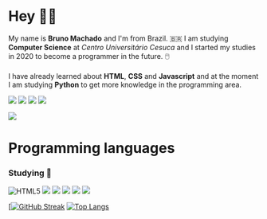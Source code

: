 # Hey 👋🏼
My name is **Bruno Machado** and I'm from Brazil. :brazil:
I am studying **Computer Science** at *Centro Universitário Cesuca* and I started my studies in 2020 to become a programmer in the future. 🖱️<br/>
<br/>
I have already learned about **HTML**, **CSS** and **Javascript** and at the moment I am studying **Python** to get more knowledge in the programming area.

[<img src="https://img.shields.io/badge/LinkedIn-0077B5?style=for-the-badge&logo=linkedin&logoColor=white"/>][linkedin]	[<img src="https://img.shields.io/badge/Instagram-E4405F?style=for-the-badge&logo=instagram&logoColor=white">][instagram]	[<img src="https://img.shields.io/badge/Spotify-1ED760?&style=for-the-badge&logo=spotify&logoColor=white"/>][spotify]	[<img src="https://img.shields.io/badge/Steam-000000?style=for-the-badge&logo=steam&logoColor=white"/>][steam]

<img src="https://visitor-badge.glitch.me/badge?page_id=page.id=brunomdrrosa" />

# Programming languages
### Studying 📖
<img alt="HTML5" src="https://img.shields.io/badge/html5%20-%23E34F26.svg?&style=for-the-badge&logo=html5&logoColor=white"/> <img src="https://img.shields.io/badge/CSS-239120?&style=for-the-badge&logo=css3&logoColor=white"> <img src="https://img.shields.io/badge/JavaScript-323330?style=for-the-badge&logo=javascript&logoColor=F7DF1E"> <img src="https://img.shields.io/badge/Bootstrap-563D7C?style=for-the-badge&logo=bootstrap&logoColor=white"> <img src="https://img.shields.io/badge/React-20232A?style=for-the-badge&logo=react&logoColor=61DAFB"> <img src="https://img.shields.io/badge/Python-14354C?style=for-the-badge&logo=python&logoColor=white"/>

[linkedin]: https://linkedin.com/in/bruno-machado-da-rosa/
[spotify]: https://open.spotify.com/user/zguardiian?si=69qs35I5Tly7yEflbPKFSg
[steam]: https://steamcommunity.com/id/brunomdr
[instagram]: https://www.instagram.com/brunomdr1/

[[![GitHub Streak](http://github-readme-streak-stats.herokuapp.com?user=brunomdrrosa&theme=dark&stroke=DDDDDD)](https://git.io/streak-stats) [![Top Langs](https://github-readme-stats.vercel.app/api/top-langs/?username=brunomdrrosa&layout=compact&theme=dark&hide=java,typescript,scripty&langs_count=4)](https://github.com/anuraghazra/github-readme-stats)


